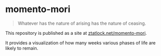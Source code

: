 # momento-mori

> Whatever has the nature of arising
> has the nature of ceasing.

This repository is published as a site at [ztatlock.net/momento-mori](https://ztatlock.net/momento-mori).

It provides a visualization of how many weeks various phases of life are likely to remain.
